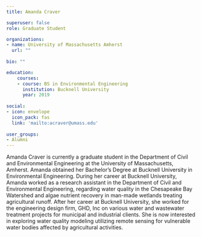 ```yaml
---
title: Amanda Craver

superuser: false
role: Graduate Student

organizations:
- name: University of Massachusetts Amherst
  url: ""
  
bio: ""

education:
    courses:
    - course: BS in Environmental Engineering
      institution: Bucknell University
      year: 2019
      
social:
- icon: envelope
  icon_pack: fas
  link: 'mailto:acraver@umass.edu'
  
user_groups:
- Alumni
---
```


Amanda Craver is currently a graduate student in the Department of Civil and Environmental Engineering at the University of Massachusetts, Amherst. Amanda obtained her Bachelor’s Degree at Bucknell University in Environmental Engineering. During her career at Bucknell University, Amanda worked as a research assistant in the Department of Civil and Environmental Engineering, regarding water quality in the Chesapeake Bay Watershed and algae nutrient recovery in man-made wetlands treating agricultural runoff. After her career at Bucknell University, she worked for the engineering design firm, GHD, Inc on various water and wastewater treatment projects for municipal and industrial clients. She is now interested in exploring water quality modeling utilizing remote sensing for vulnerable water bodies affected by agricultural activities.
